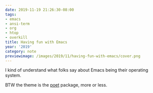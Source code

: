 ```yaml
---
date: 2019-11-19 21:26:30-08:00
tags:
- emacs
- ansi-term
- org
- htop
- overkill
title: Having fun with Emacs
year: '2019'
category: note
previewimage: /images/2019/11/having-fun-with-emacs/cover.png
---
```


I kind of understand what folks say about Emacs being their operating system.

BTW the theme is the [poet](https://github.com/kunalb/poet) package, more or less.

